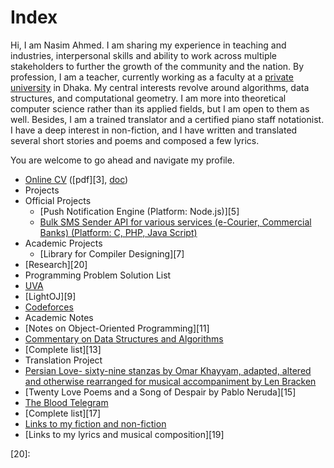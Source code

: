 # Index

Hi, I am Nasim Ahmed. I am sharing my experience in teaching and industries, interpersonal skills and ability to work across multiple stakeholders to further the growth of the community and the nation. By profession, I am a teacher, currently working as a faculty at a [private university][1] in Dhaka. My central interests revolve around algorithms, data structures, and computational geometry. I am more into theoretical computer science rather than its applied fields, but I am open to them as well. Besides, I am a trained translator and a certified piano staff notationist. I have a deep interest in non-fiction, and I have written and translated several short stories and poems and composed a few lyrics.  

You are welcome to go ahead and navigate my profile.

*  [Online CV][2] ([pdf][3], [doc][4])
*  Projects
  *  Official Projects
      *  [Push Notification Engine (Platform: Node.js)][5]
      *  [Bulk SMS Sender API for various services (e-Courier, Commercial Banks) (Platform: C, PHP, Java Script)][6]
  *  Academic Projects
      *  [Library for Compiler Designing][7]
*  [Research][20]
*  Programming Problem Solution List
  *  [UVA][8]
  *  [LightOJ][9]
  *  [Codeforces][10]
*  Academic Notes
  *  [Notes on Object-Oriented Programming][11]
  *  [Commentary on Data Structures and Algorithms][12]
  *  [Complete list][13]
*  Translation Project
  *  [Persian Love- sixty-nine stanzas by Omar Khayyam, adapted, altered and otherwise rearranged for musical accompaniment by Len Bracken][14]
  *  [Twenty Love Poems and a Song of Despair by Pablo Neruda][15]
  *  [The Blood Telegram][16]
  *  [Complete list][17]
*  [Links to my fiction and non-fiction][18]
*  [Links to my lyrics and musical composition][19]

[1]: https://uttarauniversity.edu.bd/
[2]:
[3]:
[4]:
[5]:
[6]:
[7]:
[8]:
[9]:
[10]:
[11]:
[12]:
[13]:
[14]:
[15]:
[16]:
[17]:
[18]:
[19]:
[20]:

